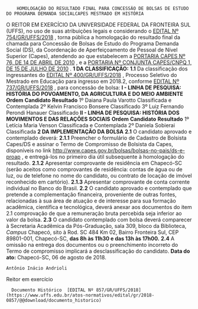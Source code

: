         HOMOLOGAÇÃO DO RESULTADO FINAL PARA CONCESSÃO DE BOLSAS DE ESTUDO DO PROGRAMA DEMANDA SOCIALCAPES MESTRADO EM HISTÓRIA  

 O REITOR EM EXERCÍCIO DA UNIVERSIDADE FEDERAL DA FRONTEIRA SUL (UFFS), no uso de suas atribuições legais e considerando o [EDITAL Nº 754/GR/UFFS/2018](https://www.uffs.edu.br/atos-normativos/edital/gr/2018-0754)  , torna pública a homologação do resultado final da chamada para Concessão de Bolsas de Estudo do Programa Demanda Social (DS), da Coordenação de Aperfeiçoamento de Pessoal de Nível Superior (Capes), atendendo ao que estabelecem a [PORTARIA CAPES Nº 76, DE 14 DE ABRIL DE 2010](https://www.capes.gov.br/images/stories/download/legislacao/Portaria_076_RegulamentoDS.pdf)  , e a [PORTARIA Nº CONJUNTA CAPES/CNPQ 1, DE 15 DE JULHO DE 2010](http://cnpq.br/view/-/journal_content/56_INSTANCE_0oED/10157/25243)  .  **1 DA CLASSIFICAÇÃO:**  **1.1** Da classificação dos ingressantes do [EDITAL Nº 400/GR/UFFS/2018](https://www.uffs.edu.br/atos-normativos/edital/gr/2018-0400)  , Processo Seletivo do Mestrado em Educação para ingresso em 2018.2, conforme [EDITAL Nº 737/GR/UFFS/2018](https://www.uffs.edu.br/atos-normativos/edital/gr/2018-0737)  , para concessão de bolsa: **I - LINHA DE PESQUISA: HISTÓRIA DO POVOAMENTO, DA AGRICULTURA E DO MEIO AMBIENTE**      **Ordem**    **Candidato**    **Resultado**      1º   Daiana Paula Varotto   Classificada e Contemplada     2º   Kelvin Francisco Bonsere   Classificado     3º   Luiz Fernando Perondi Hanauer   Classificado     **II - LINHA DE PESQUISA: HISTÓRIA DOS MOVIMENTOS E DAS RELAÇÕES SOCIAIS**      **Ordem**    **Candidato**    **Resultado**      1º   Letícia Maria Venson   Classificada e Contemplada     2º   Daniela Sobierai   Classificada      **2 DA IMPLEMENTAÇÃO DA BOLSA**  **2.1** O candidato aprovado e contemplado deverá: **2.1.1** Preencher o formulário de Cadastro de Bolsista Capes/DS e assinar o Termo de Compromisso de Bolsista da Capes, disponíveis no link <http://www.capes.gov.br/bolsas/bolsas-no-pais/ds-e-proap> , e entregá-los no primeiro dia útil subsequente à homologação do resultado. **2.1.2** Apresentar comprovante de residência em Chapecó-SC (serão aceitos como comprovantes de residência: contas de água ou de luz, ou de telefone no nome do candidato, ou contrato de locação de imóvel reconhecido em cartório). **2.1.3** Apresentar comprovante de conta corrente individual no Banco do Brasil. **2.2** O candidato aprovado e contemplado que pretende a complementação financeira, proveniente de outras fontes, relacionadas à sua área de atuação e de interesse para sua formação acadêmica, científica e tecnológica, deverá anexar aos documentos do item 2.1 comprovação de que a remuneração bruta percebida seja inferior ao valor da bolsa. **2.3** O candidato contemplado com bolsa deverá comparecer à Secretaria Acadêmica da Pós-Graduação, sala 309, bloco da Biblioteca, *Campus* Chapecó, sito à Rod. SC 484 Km 02, Bairro Fronteira Sul, CEP 89801-001, Chapecó-SC, **das 8h às 11h30 e das 13h às 17h00.**  **2.4** A omissão na entrega dos documentos ou o preenchimento incorreto do Termo de compromisso implicará a desclassificação do candidato.      **Data do ato:** Chapecó-SC, 06 de agosto de 2018.   
 

    Antônio Inácio Andrioli   
 Reitor em exercício 

      Documento Histórico  [EDITAL Nº 857/GR/UFFS/2018](https://www.uffs.edu.br/atos-normativos/edital/gr/2018-0857/@@download/documento_historico)     
      